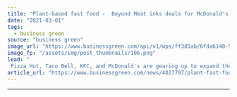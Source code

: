 ```yaml
---
title: "Plant-based fast food -  Beyond Meat inks deals for McDonald's, KFC and Pizza Hut"
date: "2021-03-01"
tags: 
  - business green
source: "business green"
image_url: "https://www.businessgreen.com/api/v1/wps/ff385ab/6fda6148-53c0-42d4-a827-5726089f052f/6/beyond-meat-burger-185x114.png"
image_fp: "/assets/img/post_thumbnails/106.png"
lead: "
 Pizza Hut, Taco Bell, KFC, and McDonald's are gearing up to expand their plant-based lines amid surging demand for sustainable food ..."
article_url: "https://www.businessgreen.com/news/4027797/plant-fast-food-meat-inks-deals-mcdonald-kfc-pizza-hut"
---
```


---
